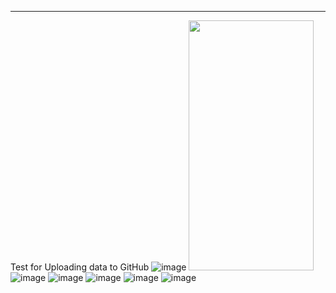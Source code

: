 ---
Test for Uploading data to GitHub
![image](https://github.com/user-attachments/assets/7dfbc072-b517-4a35-8b08-5eceaa68ccd4.png)
<img src="https://github.com/user-attachments/assets/7dfbc072-b517-4a35-8b08-5eceaa68ccd4.png"  width="200" height="400"/>
![image](https://github.com/user-attachments/assets/7dfbc072-b517-4a35-8b08-5eceaa68ccd4)
![image](https://github.com/user-attachments/assets/f05d90bb-87ff-4c1a-a650-697641e9ce43)
![image](https://github.com/user-attachments/assets/e65aa0f0-1636-4b94-a3a2-bdf7d18081da)
![image](https://github.com/user-attachments/assets/7a78b133-eeb1-4eb4-b657-1302728586ba)
![image](https://github.com/user-attachments/assets/96b3c86d-ca9b-403f-86e9-d8c250855ae0)
